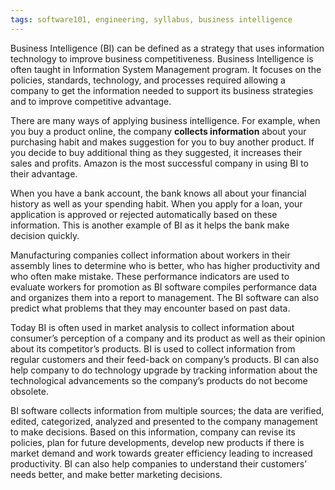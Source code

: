 ```yaml
---
tags: software101, engineering, syllabus, business intelligence
---
```


Business Intelligence (BI) can be defined as a strategy that uses information
technology to improve business competitiveness. Business Intelligence is often
taught in Information System Management program. It focuses on the policies,
standards, technology, and processes required allowing a company to get the
information needed to support its business strategies and to improve competitive
advantage.

There are many ways of applying business intelligence. For example, when you buy
a product online, the company **collects information** about your purchasing
habit and makes suggestion for you to buy another product. If you decide to buy
additional thing as they suggested, it increases their sales and profits. Amazon
is the most successful company in using BI to their advantage.

When you have a bank account, the bank knows all about your financial history as
well as your spending habit. When you apply for a loan, your application is
approved or rejected automatically based on these information. This is another
example of BI as it helps the bank make decision quickly.

Manufacturing companies collect information about workers in their assembly
lines to determine who is better, who has higher productivity and who often make
mistake. These performance indicators are used to evaluate workers for promotion
as BI software compiles performance data and organizes them into a report to
management. The BI software can also predict what problems that they may
encounter based on past data.

Today BI is often used in market analysis to collect information about
consumer’s perception of a company and its product as well as their opinion
about its competitor’s products. BI is used to collect information from regular
customers and their feed-back on company’s products. BI can also help company to
do technology upgrade by tracking information about the technological
advancements so the company’s products do not become obsolete.

BI software collects information from multiple sources; the data are verified,
edited, categorized, analyzed and presented to the company management to make
decisions. Based on this information, company can revise its policies, plan for
future developments, develop new products if there is market demand and work
towards greater efficiency leading to increased productivity. BI can also help
companies to understand their customers’ needs better, and make better marketing
decisions.

